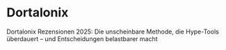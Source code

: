# Dortalonix
Dortalonix Rezensionen 2025: Die unscheinbare Methode, die Hype-Tools überdauert – und Entscheidungen belastbarer macht
